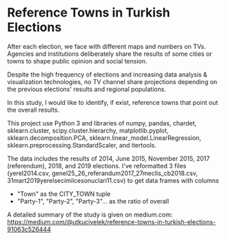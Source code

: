 # Reference Towns in Turkish Elections

After each election, we face with different maps and numbers on TVs. Agencies and institutions deliberately share the results of some cities or towns to shape public opinion and social tension.

Despite the high frequency of elections and increasing data analysis & visualization technologies, no TV channel share projections depending on the previous elections' results and regional populations.

In this study, I would like to identify, if exist, reference towns that point out the overall results.

This project use Python 3 and libraries of numpy, pandas, chardet, sklearn.cluster, scipy.cluster.hierarchy, matplotlib.pyplot, sklearn.decomposition.PCA, sklearn.linear_model.LinearRegression, sklearn.preprocessing.StandardScaler, and itertools.

The data includes the results of 2014, June 2015, November 2015, 2017 (referendum), 2018, and 2019 elections. I've reformatted 3 files (yerel2014.csv, genel25_26_referandum2017_27meclis_cb2018.csv, 31mart2019yerelsecimilcesonuclari11.csv) to get data frames with columns
- "Town" as the CITY_TOWN tuple
- "Party-1", "Party-2", "Party-3"… as the ratio of overall

A detailed summary of the study is given on medium.com: https://medium.com/@utkucivelek/reference-towns-in-turkish-elections-91063c526444
